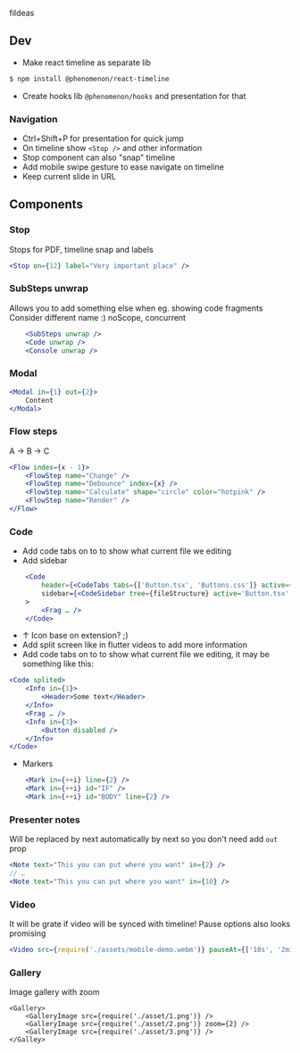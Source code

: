 fiIdeas

## Dev

-   Make react timeline as separate lib

```bash
$ npm install @phenomenon/react-timeline
```

-   Create hooks lib `@phenomenon/hooks` and presentation for that

### Navigation

-   Ctrl+Shift+P for presentation for quick jump
-   On timeline show `<Stop />` and other information
-   Stop component can also "snap" timeline
-   Add mobile swipe gesture to ease navigate on timeline
-   Keep current slide in URL

## Components

### Stop

Stops for PDF, timeline snap and labels

```jsx
<Stop on={12} label="Very important place" />
```

### SubSteps unwrap

Allows you to add something else when eg. showing code fragments
Consider different name :) noScope, concurrent

```jsx
    <SubSteps unwrap />
    <Code unwrap />
    <Console unwrap />
```

### Modal

```jsx
<Modal in={1} out={2}>
    Content
</Modal>
```

### Flow steps

A → B → C

```jsx
<Flow index={x - 1}>
    <FlowStep name="Change" />
    <FlowStep name="Debounce" index={x} />
    <FlowStep name="Calculate" shape="circle" color="hotpink" />
    <FlowStep name="Render" />
</Flow>
```

### Code

-   Add code tabs on to to show what current file we editing
-   Add sidebar

```jsx
    <Code
        header={<CodeTabs tabs={['Button.tsx', 'Buttons.css']} active={1}>}
        sidebar={<CodeSidebar tree={fileStructure} active='Button.tsx' />}
    >
        <Frag … />
    </Code>
```

-   ↑ Icon base on extension? ;)
-   Add split screen like in flutter videos to add more information
-   Add code tabs on to to show what current file we editing, it may be something like this:

```jsx
<Code splited>
    <Info in={1}>
        <Header>Some text</Header>
    </Info>
    <Frag … />
    <Info in={3}>
        <Button disabled />
    </Info>
</Code>
```

-   Markers

```jsx
    <Mark in={++i} line={2} />
    <Mark in={++i} id="IF" />
    <Mark in={++i} id="BODY" line={2} />
```

### Presenter notes

Will be replaced by next automatically by next so you don't need add `out` prop

```jsx
<Note text="This you can put where you want" in={2} />
// …
<Note text="This you can put where you want" in={10} />
```

### Video

It will be grate if video will be synced with timeline!
Pause options also looks promising

```jsx
<Video src={require('./assets/mobile-demo.webm')} pauseAt={['10s', '2min', '-4min']} />
```

### Gallery

Image gallery with zoom

```tsx
<Gallery>
    <GalleryImage src={require('./asset/1.png')} />
    <GalleryImage src={require('./asset/2.png')} zoom={2} />
    <GalleryImage src={require('./asset/3.png')} />
</Galley>
```
